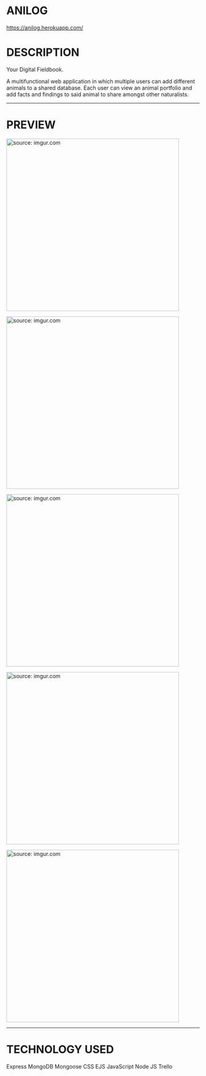 # ANILOG

https://anilog.herokuapp.com/

# DESCRIPTION

Your Digital Fieldbook. 

A multifunctional web application in which multiple users can add different animals to a shared database. Each user can view an animal portfolio and add facts and findings to said animal to share amongst other naturalists. 

____

# PREVIEW 

<a href="https://imgur.com/gyDBcTT"><img src="https://i.imgur.com/gyDBcTT.png" title="source: imgur.com" height= 450px width= 450px/></a>

<a href="https://imgur.com/rDp0H33"><img src="https://i.imgur.com/rDp0H33.png" title="source: imgur.com" height= 450px width= 450px/></a>

<a href="https://imgur.com/rDp0H33"><img src="https://i.imgur.com/rDp0H33.png" title="source: imgur.com" height= 450px width= 450px/></a>

<a href="https://imgur.com/fAZthZK"><img src="https://i.imgur.com/fAZthZK.png" title="source: imgur.com" height= 450px width= 450px/></a>

<a href="https://imgur.com/qbJOZtG"><img src="https://i.imgur.com/qbJOZtG.png" title="source: imgur.com" height= 450px width= 450px/></a>
____

# TECHNOLOGY USED

Express
MongoDB
Mongoose 
CSS
EJS
JavaScript 
Node JS 
Trello
